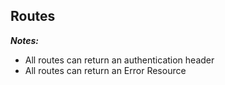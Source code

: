 ## Routes

**_Notes:_**

-   All routes can return an authentication header
-   All routes can return an Error Resource
